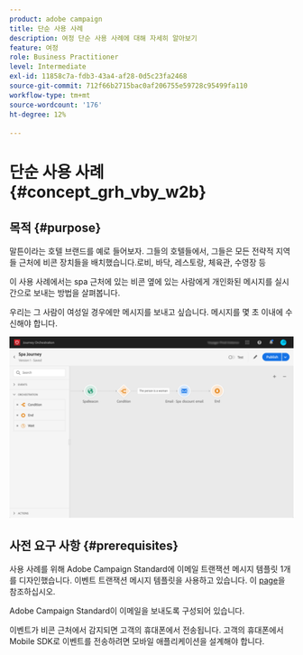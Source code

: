 ```yaml
---
product: adobe campaign
title: 단순 사용 사례
description: 여정 단순 사용 사례에 대해 자세히 알아보기
feature: 여정
role: Business Practitioner
level: Intermediate
exl-id: 11858c7a-fdb3-43a4-af28-0d5c23fa2468
source-git-commit: 712f66b2715bac0af206755e59728c95499fa110
workflow-type: tm+mt
source-wordcount: '176'
ht-degree: 12%

---
```


# 단순 사용 사례{#concept_grh_vby_w2b}

## 목적 {#purpose}

말튼이라는 호텔 브랜드를 예로 들어보자. 그들의 호텔들에서, 그들은 모든 전략적 지역들 근처에 비콘 장치들을 배치했습니다.로비, 바닥, 레스토랑, 체육관, 수영장 등

이 사용 사례에서는 spa 근처에 있는 비콘 옆에 있는 사람에게 개인화된 메시지를 실시간으로 보내는 방법을 살펴봅니다.

우리는 그 사람이 여성일 경우에만 메시지를 보내고 싶습니다. 메시지를 몇 초 이내에 수신해야 합니다.

![](../assets/journeyuc1_16.png)

## 사전 요구 사항 {#prerequisites}

사용 사례를 위해 Adobe Campaign Standard에 이메일 트랜잭션 메시지 템플릿 1개를 디자인했습니다. 이벤트 트랜잭션 메시지 템플릿을 사용하고 있습니다. 이 [page](https://docs.adobe.com/content/help/ko-KR/campaign-standard/using/communication-channels/transactional-messaging/about-transactional-messaging.html)을 참조하십시오.

Adobe Campaign Standard이 이메일을 보내도록 구성되어 있습니다.

이벤트가 비콘 근처에서 감지되면 고객의 휴대폰에서 전송됩니다. 고객의 휴대폰에서 Mobile SDK로 이벤트를 전송하려면 모바일 애플리케이션을 설계해야 합니다.
